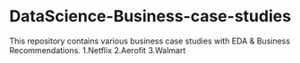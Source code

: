 # DataScience-Business-case-studies
This repository contains various business case studies with EDA & Business Recommendations.
1.Netflix
2.Aerofit
3.Walmart 
